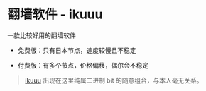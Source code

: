 # 翻墙软件 - ikuuu

一款比较好用的翻墙软件

- 免费版：只有日本节点，速度较慢且不稳定

- 付费版：有多个节点，价格偏移，偶尔会不稳定

> [ikuuu](https://ikuuu.one/auth/login)
> 出现在这里纯属二进制 bit 的随意组合，与本人毫无关系。
